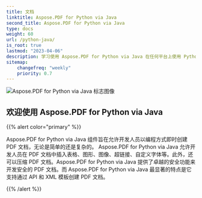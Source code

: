 ```yaml
---
title: 文档
linktitle: Aspose.PDF for Python via Java
second_title: Aspose.PDF for Python via Java
type: docs
weight: 60
url: /python-java/
is_root: true
lastmod: "2023-04-06"
description: 学习使用 Aspose.PDF for Python via Java 在任何平台上使用 Python 和 Java 创建 PDF 文档处理应用程序。浏览教程、示例代码等。
sitemap:
    changefreq: "weekly"
    priority: 0.7
---
```

![Aspose.PDF for Python via Java 标志图像](aspose_pdf-for-python-java.png)

## 欢迎使用 Aspose.PDF for Python via Java

{{% alert color="primary" %}}

Aspose.PDF for Python via Java 组件旨在允许开发人员以编程方式即时创建 PDF 文档，无论是简单的还是复杂的。
 Aspose.PDF for Python via Java 允许开发人员在 PDF 文档中插入表格、图形、图像、超链接、自定义字体等。此外，还可以压缩 PDF 文档。Aspose.PDF for Python via Java 提供了卓越的安全功能来开发安全的 PDF 文档。而 Aspose.PDF for Python via Java 最显著的特点是它支持通过 API 和 XML 模板创建 PDF 文档。

{{% /alert %}}